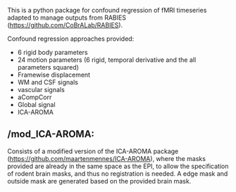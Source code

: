 This is a python package for confound regression of fMRI timeseries adapted to manage outputs from RABIES (https://github.com/CoBrALab/RABIES).

Confound regression approaches provided:
 * 6 rigid body parameters
 * 24 motion parameters (6 rigid, temporal derivative and the all parameters squared)
 * Framewise displacement
 * WM and CSF signals
 * vascular signals
 * aCompCorr
 * Global signal
 * ICA-AROMA


## /mod_ICA-AROMA:
  Consists of a modified version of the ICA-AROMA package (https://github.com/maartenmennes/ICA-AROMA), where the masks provided are already in the same space as the EPI, to allow the specification of rodent brain masks, and thus no registration is needed. A edge mask and outside mask are generated based on the provided brain mask.
